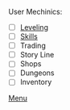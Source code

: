 User Mechinics:
 - [ ] [Leveling](RPG/Leveling.md)
 - [ ] [Skills](RPG/Skills.md)
 - [ ] Trading
 - [ ] Story Line
 - [ ] Shops
 - [ ] Dungeons
 - [ ] Inventory

[Menu](0Main.md)